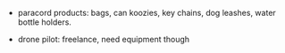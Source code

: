 - paracord products: bags, can koozies, key chains, dog leashes, water bottle holders.

- drone pilot: freelance, need equipment though
